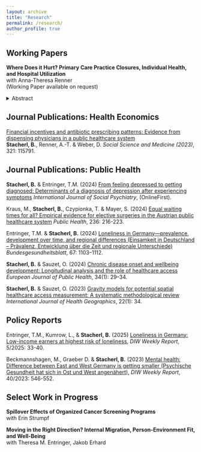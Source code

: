 ```yaml
---
layout: archive
title: "Research"
permalink: /research/
author_profile: true
---
```


## Working Papers

**Where Does it Hurt? Primary Care Practice Closures, Individual Health, and Hospital Utilization** \
with Anna-Theresa Renner \
(Working Paper available on request)

<details>
<summary>Abstract</summary>
<br>
In this paper we study the implications of local practice closures in Germany on the population's health status and hospital utilization. This is especially relevant considering existing and expected GP shortages due to a wave of retirement among physicians of the baby-boomer generation.
To identify causal effects we collate a list of geocoded practice closures in Germany between 2011 and 2016, and spatially match them with the affected patient population using a catchment area approach. Exploiting detailed survey data from the German Socio-Economic Panel (GSOEP) with the exact geographical location of the participants, we estimate the effects of GP practice closures on individual health status and inpatient stay using a difference-in-differences framework. We contribute to the literature on GP market exits by disentangling the two pathways through which care discontinuity might impact patient health: (temporary) unavailability of care and re-matching with a new physician. 
We find small negative effects of a primary care discontinuity for self-reported health but not for quasi-objective physical health. Further, we find sizeable positive effects for overall hospitalization risk in a given year (+18%) and for the number inpatient stays (+20%). We show that these effects differ by local GP supply which reflects different re-matching probabilities. The negative effect on health status is driven by individuals in areas with lower GP supply likely showing perceived health effects of temporary GP absence. The positive effect on hospitalizations is driven by individuals in areas with higher GP supply, likely showing referral effects upon patient re-assessment after GP re-matching. Results are stable across a breadth of sensitivity checks, reported as a specification matrix. 
Our results show that in settings with high GP supply, care discontinuity results in increased hospital utilization in the short run, while in settings with low supply, care discontinuity is consequential for patient health.
</details>


## Journal Publications: Health Economics

[Financial incentives and antibiotic prescribing patterns: Evidence from
dispensing physicians in a public healthcare system](https://www.sciencedirect.com/science/article/pii/S027795362300148X) \
**Stacherl, B.**, Renner, A.-T. & Weber, D.
*Social Science and Medicine (2023)*, 321: 115791.


## Journal Publications: Public Health

**Stacherl, B.** & Entringer, T.M. (2024) [From feeling depressed to getting diagnosed: Determinants of a diagnosis of
depression after experiencing symptoms](https://journals.sagepub.com/doi/full/10.1177/00207640241303038) *International Journal of Social Psychiatry*, (OnlineFirst).

Kraus, M., **Stacherl, B.**, Czypionka, T. & Mayer, S. (2024) [Equal waiting times for all? Empirical evidence for elective
surgeries in the Austrian public healthcare system](https://www.sciencedirect.com/science/article/pii/S0033350624003512) *Public Health*, 236: 216-223.

Entringer, T.M. & **Stacherl, B.** (2024) [Loneliness in Germany—prevalence, development over time, and regional differences (Einsamkeit in Deutschland – Prävalenz, Entwicklung über die Zeit und regionale
Unterschiede)](https://link.springer.com/article/10.1007/s00103-024-03937-y) *Bundesgesundheitsblatt*, 67: 1103–1112.

**Stacherl, B.** & Sauzet, O. (2024) [Chronic disease onset and wellbeing development: Longitudinal analysis and the role of
healthcare access](https://academic.oup.com/eurpub/article/34/1/29/7295825) *European Journal of Public Health*, 34(1): 29–34.

**Stacherl, B.** & Sauzet, O. (2023) [Gravity models for potential spatial healthcare access measurement: A systematic
methodological review](https://ij-healthgeographics.biomedcentral.com/articles/10.1186/s12942-023-00358-z) *International Journal of Health Geographics*, 22(1): 34.


## Policy Reports

Entringer, T.M., Kumrow, L., & **Stacherl, B.** (2025) [Loneliness in Germany: Low-income earners at highest risk of loneliness](https://www.diw.de/documents/publikationen/73/diw_01.c.935131.de/dwr-25-05-1.pdf), *DIW Weekly Report*, 5/2025: 33-40.

Beckmannshagen, M., Graeber D. & **Stacherl, B.** (2023) [Mental health: Difference between East and West Germany is
getting smaller (Psychische Gesundheit hat sich in Ost und West angenähert)](https://www.diw.de/documents/publikationen/73/diw_01.c.881929.de/23-40.pdf), *DIW Weekly Report*, 40/2023: 546-552.


## Select Work in Progress

**Spillover Effects of Organized Cancer Screening Programs** \
with Erin Strumpf

**Moving in the Right Direction? Internal Migration, Person-Environment Fit, and Well-Being** \
with Theresa M. Entringer, Jakob Erhard
